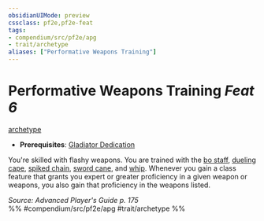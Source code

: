 ```yaml
---
obsidianUIMode: preview
cssclass: pf2e,pf2e-feat
tags:
- compendium/src/pf2e/apg
- trait/archetype
aliases: ["Performative Weapons Training"]
---
```

# Performative Weapons Training  *Feat 6*  
[archetype](rules/traits/archetype.md "Archetype Feat Trait")  

- **Prerequisites**: [Gladiator Dedication](compendium/feats/gladiator-dedication-apg.md)

You're skilled with flashy weapons. You are trained with the [bo staff](compendium/equipment/items/bo-staff.md), [dueling cape](compendium/equipment/items/dueling-cape-apg.md), [spiked chain](compendium/equipment/items/spiked-chain.md), [sword cane](compendium/equipment/items/sword-cane-apg.md), and [whip](compendium/equipment/items/whip.md). Whenever you gain a class feature that grants you expert or greater proficiency in a given weapon or weapons, you also gain that proficiency in the weapons listed.

*Source: Advanced Player's Guide p. 175*  
%% #compendium/src/pf2e/apg #trait/archetype %%